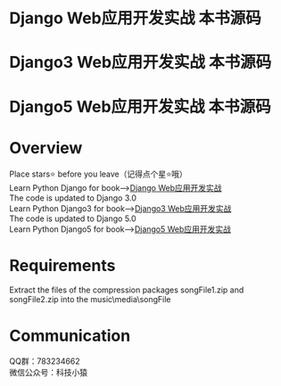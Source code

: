 # Django Web应用开发实战 本书源码
# Django3 Web应用开发实战 本书源码
# Django5 Web应用开发实战 本书源码
# Overview
Place stars⭐ before you leave（记得点个星⭐哦）
<br>
Learn Python Django for book--><a href="https://item.jd.com/12604813.html">Django Web应用开发实战</a>
<br>
The code is updated to Django 3.0
<br>
Learn Python Django3 for book--><a href="https://item.jd.com/13336064.html">Django3 Web应用开发实战</a>
<br>
The code is updated to Django 5.0
<br>
Learn Python Django5 for book--><a href="https://item.jd.com/14159105.html">Django5 Web应用开发实战</a>
<br>
# Requirements
Extract the files of the compression packages songFile1.zip and songFile2.zip into the music\media\songFile
# Communication
QQ群：783234662
<br>
微信公众号：科技小猿
